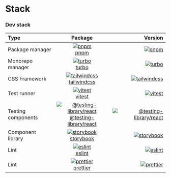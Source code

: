 # Stack

### Dev stack

| Type               |                                                                                        Package                                                                                        |                                                                                                                                                                                                                                                          Version |
| :----------------- | :-----------------------------------------------------------------------------------------------------------------------------------------------------------------------------------: | ---------------------------------------------------------------------------------------------------------------------------------------------------------------------------------------------------------------------------------------------------------------: |
| Package manager    |                                          [ ![pnpm](https://avatars.githubusercontent.com/u/21320719?s=200&v=4) <br/> pnpm](https://pnpm.io)                                           |                                                                                                                                                                 [ ![pnpm](https://img.shields.io/badge/7.14.2-brightgreen) ](https://www.npmjs.com/package/pnpm) |
| Monorepo manager   |              [ ![turbo](https://user-images.githubusercontent.com/4060187/196936104-5797972c-ab10-4834-bd61-0d1e5f442c9c.png) <br/> turbo ](https://turborepo.org/docs)               |                                                                                                                                                                [ ![turbo](https://img.shields.io/badge/1.6.3-brightgreen) ](https://www.npmjs.com/package/turbo) |
| CSS Framework      |                      [ ![tailwindcss](https://avatars.githubusercontent.com/u/67109815?s=200&v=4) <br/> tailwindcss ](https://tailwindcss.com/docs/installation)                      |                                                                                                                                                    [ ![tailwindcss](https://img.shields.io/badge/3.2.1-brightgreen) ](https://www.npmjs.com/package/tailwindcss) |
| Test runner        |                                      [ ![vitest](https://avatars.githubusercontent.com/u/95747107?s=200&v=4) <br/> vitest ](https://vitest.dev/)                                      |                                                                                                                                                             [ ![vitest](https://img.shields.io/badge/0.25.4-brightgreen) ](https://www.npmjs.com/package/vitest) |
| Testing components | [ ![@testing-library/react](https://avatars.githubusercontent.com/u/49996085?s=200&v=4) <br/> @testing-library/react ](https://testing-library.com/docs/react-testing-library/intro/) |                                                                                                                             [ ![@testing-library/react](https://img.shields.io/badge/13.4.0-brightgreen) ](https://www.npmjs.com/package/@testing-library/react) |
| Component library  |              [ ![storybook](https://avatars.githubusercontent.com/u/22632046?s=200&v=4) <br/> storybook ](https://storybook.js.org/docs/react/get-started/introduction)               |                                                                                                                                                [ ![storybook](https://img.shields.io/badge/7.0.0alpha.54-brightgreen) ](https://www.npmjs.com/package/storybook) |
| Lint               |                       [ ![eslint](https://avatars.githubusercontent.com/u/6019716?s=200&v=4) <br/> eslint ](https://eslint.org/docs/user-guide/getting-started)                       |                                                                                                                                                                  [ ![eslint](https://img.shields.io/badge/7.32.0-yellow) ](https://www.npmjs.com/package/eslint) |
| Lint               |                          [ ![prettier](https://avatars.githubusercontent.com/u/25822731?s=200&v=4) <br/> prettier ](https://prettier.io/docs/en/index.html)                           | [ ![prettier](https://img.shields.io/badge/dynamic/json?url=https://raw.githubusercontent.com/xmlking/ngx-starter-kit/develop/package.json&query=$.dependencies.filepond&label=&color=brightgreen&style=for-the-badge) ](https://www.npmjs.com/package/prettier) |
